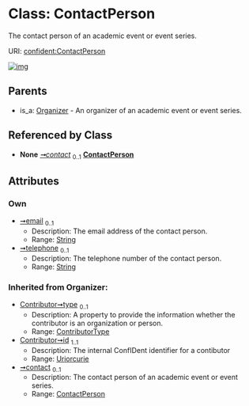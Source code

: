
# Class: ContactPerson


The contact person of an academic event or event series.

URI: [confident:ContactPerson](https://raw.githubusercontent.com/TIBHannover/ConfIDent_schema/main/src/linkml/confident_schema.yaml#ContactPerson)


[![img](https://yuml.me/diagram/nofunky;dir:TB/class/[Organizer],[ExternalIdentifier],[Organizer]++-%20contact%200..1>[ContactPerson&#124;email:string%20%3F;telephone:string%20%3F;type(i):ContributorType%20%3F;id(i):uriorcurie;name(i):string%20%3F],[Organizer]^-[ContactPerson])](https://yuml.me/diagram/nofunky;dir:TB/class/[Organizer],[ExternalIdentifier],[Organizer]++-%20contact%200..1>[ContactPerson&#124;email:string%20%3F;telephone:string%20%3F;type(i):ContributorType%20%3F;id(i):uriorcurie;name(i):string%20%3F],[Organizer]^-[ContactPerson])

## Parents

 *  is_a: [Organizer](Organizer.md) - An organizer of an academic event or event series.

## Referenced by Class

 *  **None** *[➞contact](organizer__contact.md)*  <sub>0..1</sub>  **[ContactPerson](ContactPerson.md)**

## Attributes


### Own

 * [➞email](contactPerson__email.md)  <sub>0..1</sub>
     * Description: The email address of the contact person.
     * Range: [String](types/String.md)
 * [➞telephone](contactPerson__telephone.md)  <sub>0..1</sub>
     * Description: The telephone number of the contact person.
     * Range: [String](types/String.md)

### Inherited from Organizer:

 * [Contributor➞type](Contributor_type.md)  <sub>0..1</sub>
     * Description: A property to provide the information whether the contributor is an organization or person.
     * Range: [ContributorType](ContributorType.md)
 * [Contributor➞id](Contributor_id.md)  <sub>1..1</sub>
     * Description: The internal ConfIDent identifier for a contibutor
     * Range: [Uriorcurie](types/Uriorcurie.md)
 * [➞contact](organizer__contact.md)  <sub>0..1</sub>
     * Description: The contact person of an academic event or event series.
     * Range: [ContactPerson](ContactPerson.md)
